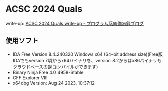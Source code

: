 # ACSC 2024 Quals
write-up: [ACSC 2024 Quals write-up - プログラム系統備忘録ブログ](https://tan.hatenadiary.jp/entry/2024/03/31/210352)

## 使用ソフト
- IDA Free Version 8.4.240320 Windows x64 (64-bit address size)(Free版IDAでもversion 7頃からx64バイナリを、version 8.2からはx86バイナリもクラウドベースの逆コンパイルができます)
- Binary Ninja Free 4.0.4958-Stable
- CFF Explorer VIII
- x64dbg Version: Aug 24 2023, 10:37:12
